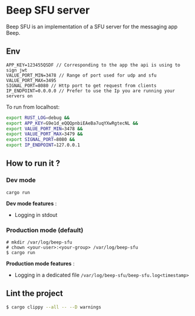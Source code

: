# Beep SFU server
Beep SFU is an implementation of a SFU server for the messaging app Beep.
## Env

```.env
APP_KEY=123455QSDF // Corresponding to the app the api is using to sign jwt
VALUE_PORT_MIN=3478 // Range of port used for udp and sfu
VALUE_PORT_MAX=3495
SIGNAL_PORT=8080 // Http port to get request from clients
IP_ENDPOINT=0.0.0.0 // Prefer to use the Ip you are running your servers on 
```
To run from localhost:
```bash
export RUST_LOG=debug &&
export APP_KEY=G9e1d_eQQQpnbiEAeBa7uqYXwRgtecNL &&
export VALUE_PORT_MIN=3478 &&
export VALUE_PORT_MAX=3479 &&
export SIGNAL_PORT=8080 &&
export IP_ENDPOINT=127.0.0.1
```

## How to run it ?
### Dev mode
```
cargo run
```
**Dev mode features** :
- Logging in stdout
### Production mode (default)
```
# mkdir /var/log/beep-sfu 
# chown <your-user>:<your-group> /var/log/beep-sfu
$ cargo run
```
**Production mode features** :
- Logging in a dedicated file `/var/log/beep-sfu/beep-sfu.log<timestamp>`

## Lint the project

```bash
$ cargo clippy --all -- --D warnings
```
